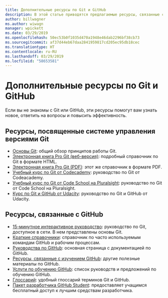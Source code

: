 ```yaml
---
title: Дополнительные ресурсы по Git и GitHub
description: В этой статье приводятся предлагаемые ресурсы, связанные с изучением Git и GitHub для участия в разработке документации на сайте docs.microsoft.com.
author: billwagner
ms.author: wiwagn
manager: wpickett
ms.date: 03/29/2019
ms.openlocfilehash: 50ec53b0f1035d470a1948e46dab2296bf38cb73
ms.sourcegitcommit: af37d44eb67daa2841959817cd205ec95db18cec
ms.translationtype: HT
ms.contentlocale: ru-RU
ms.lasthandoff: 03/29/2019
ms.locfileid: "58653581"
---
```

# <a name="additional-git-and-github-resources"></a>Дополнительные ресурсы по Git и GitHub

Если вы не знакомы с Git или GitHub, эти ресурсы помогут вам узнать новое, ответить на вопросы и повысить эффективность.

## <a name="git-source-control-resources"></a>Ресурсы, посвященные системе управления версиями Git

- [Основы Git](https://go.microsoft.com/fwlink/?linkid=853939): общий обзор принципов работы Git.
- [Электронная книга Pro Git (веб-версия)](https://go.microsoft.com/fwlink/?linkid=853940): подробный справочник по Git в формате HTML.
- [Электронная книга Pro Git (PDF)](https://progit2.s3.amazonaws.com/en/2016-03-22-f3531/progit-en.1084.pdf): этот же справочник в формате PDF.
- [Учебный курс по Git от Codecademy](https://www.codecademy.com/learn/learn-git): руководство по Git от Codeacademy.
- [Учебный курс по Git от Code School на Pluralsight](https://www.pluralsight.com/courses/code-school-git-real): руководство по Git от Code School на Pluralsight.
- [Курс по Git и GitHub от Udacity](https://www.udacity.com/course/how-to-use-git-and-github--ud775): руководство по Git и GitHub от Udacity.

## <a name="github-resources"></a>Ресурсы, связанные с GitHub

- [15-минутное интерактивное руководство](https://try.github.io/): руководство по Git, доступное в сети. В нем представлены основы Git.
- [Краткие справочники](https://go.microsoft.com/fwlink/?linkid=853941): справочник по часто используемым командам GitHub и рабочим процессам.
- [Руководства по GitHub](https://guides.github.com/): основная страница с документацией по GitHub.
- [Ресурсы, связанные с изучением GitHub](https://help.github.com/articles/git-and-github-learning-resources/): другие полезные материалы по GitHub.
- [Услуги по обучению GitHub](https://services.github.com/training/): список руководств и предложений по обучению GitHub.
- [Глоссарий](https://help.github.com/articles/github-glossary): удобный глоссарий терминов Git и GitHub.
- [Пакет разработчика GitHub Student](https://education.github.com/pack): предоставляет учащимся бесплатный доступ к лучшим средствам разработчика.
